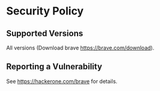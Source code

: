 # Security Policy

## Supported Versions

All versions (Download brave https://brave.com/download).

## Reporting a Vulnerability

See https://hackerone.com/brave for details.
